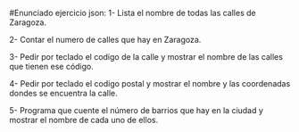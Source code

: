 #Enunciado ejercicio json:
1- Lista el nombre de todas las calles de Zaragoza.

2- Contar el numero de calles que hay en Zaragoza.

3- Pedir por teclado el codigo de la calle y mostrar el nombre de las calles que tienen ese código.

4- Pedir por teclado el codigo postal y mostrar el nombre y las coordenadas dondes se encuentra la calle.

5- Programa que cuente el número de barrios que hay en la ciudad y mostrar el nombre de cada uno de ellos.
